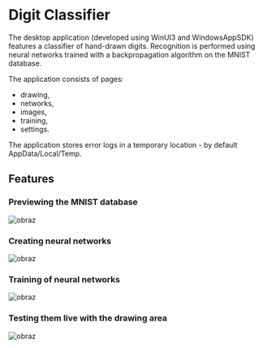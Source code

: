 # Digit Classifier

The desktop application (developed using WinUI3 and WindowsAppSDK) features a classifier of hand-drawn digits. Recognition is performed using neural networks trained with a backpropagation algorithm on the MNIST database.

The application consists of pages:
- drawing,
- networks,
- images,
- training,
- settings.

The application stores error logs in a temporary location - by default AppData/Local/Temp.

## Features

### Previewing the MNIST database
![obraz](https://github.com/mizydorczyk/DigitClassifier/assets/74381129/de49dcfa-d68b-4857-b981-fdf833abb1bb)

### Creating neural networks
![obraz](https://github.com/mizydorczyk/DigitClassifier/assets/74381129/f9cfaf99-52fa-4b23-84b7-4c9dd2b168b9)

### Training of neural networks
![obraz](https://github.com/mizydorczyk/DigitClassifier/assets/74381129/8b453704-50a6-42b8-a736-834dad8c4da2)

### Testing them live with the drawing area
![obraz](https://github.com/mizydorczyk/DigitClassifier/assets/74381129/18863db0-dbfe-46f9-a739-f5601baa252d)
